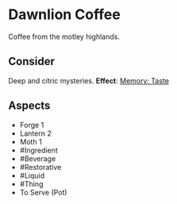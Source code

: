 # Dawnlion Coffee
Coffee from the motley highlands.
## Consider
Deep and citric mysteries.
**Effect**: [Memory: Taste](https://uadaf.theevilroot.xyz/rowenarium/element/mem.taste)
## Aspects
- Forge 1
- Lantern 2
- Moth 1
- #Ingredient
- #Beverage
- #Restorative
- #Liquid
- #Thing
- To Serve (Pot)